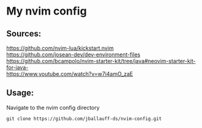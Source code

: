 # My nvim config

## Sources:

<https://github.com/nvim-lua/kickstart.nvim>\
<https://github.com/josean-dev/dev-environment-files>\
<https://github.com/bcampolo/nvim-starter-kit/tree/java#neovim-starter-kit-for-java->\
<https://www.youtube.com/watch?v=w7i4amO_zaE>

## Usage:

Navigate to the nvim config directory

`git clone https://github.com/jballauff-ds/nvim-config.git`
